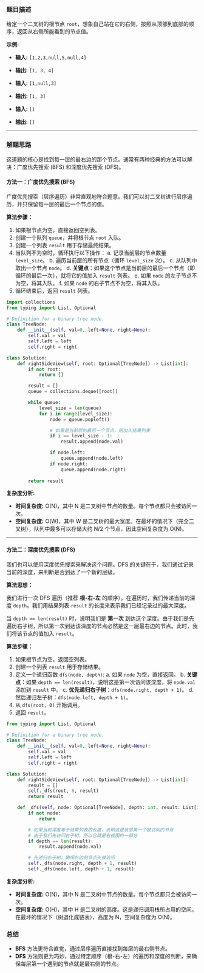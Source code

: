 
### 题目描述

给定一个二叉树的根节点 `root`，想象自己站在它的右侧，按照从顶部到底部的顺序，返回从右侧所能看到的节点值。

**示例:**

*   **输入:** `[1,2,3,null,5,null,4]`
*   **输出:** `[1, 3, 4]`

*   **输入:** `[1,null,3]`
*   **输出:** `[1, 3]`

*   **输入:** `[]`
*   **输出:** `[]`

---

### 解题思路

这道题的核心是找到每一层的最右边的那个节点。通常有两种经典的方法可以解决：广度优先搜索 (BFS) 和深度优先搜索 (DFS)。

#### 方法一：广度优先搜索 (BFS)

广度优先搜索（层序遍历）非常直观地符合题意。我们可以对二叉树进行层序遍历，并只保留每一层的最后一个节点的值。

**算法步骤：**

1.  如果根节点为空，直接返回空列表。
2.  创建一个队列 `queue`，并将根节点 `root` 入队。
3.  创建一个列表 `result` 用于存储最终结果。
4.  当队列不为空时，循环执行以下操作：
    a. 记录当前层的节点数量 `level_size`。
    b. 遍历当前层的所有节点（循环 `level_size` 次）。
    c. 从队列中取出一个节点 `node`。
    d. **关键点**：如果这个节点是当前层的最后一个节点（即循环的最后一次），就将它的值加入 `result` 列表。
    e. 如果 `node` 的左子节点不为空，将其入队。
    f. 如果 `node` 的右子节点不为空，将其入队。
5.  循环结束后，返回 `result` 列表。

```python
import collections
from typing import List, Optional

# Definition for a binary tree node.
class TreeNode:
    def __init__(self, val=0, left=None, right=None):
        self.val = val
        self.left = left
        self.right = right

class Solution:
    def rightSideView(self, root: Optional[TreeNode]) -> List[int]:
        if not root:
            return []

        result = []
        queue = collections.deque([root])

        while queue:
            level_size = len(queue)
            for i in range(level_size):
                node = queue.popleft()

                # 如果是当前层的最后一个节点，则加入结果列表
                if i == level_size - 1:
                    result.append(node.val)

                if node.left:
                    queue.append(node.left)
                if node.right:
                    queue.append(node.right)
        
        return result

```

**复杂度分析:**
*   **时间复杂度:** O(N)，其中 N 是二叉树中节点的数量。每个节点都只会被访问一次。
*   **空间复杂度:** O(W)，其中 W 是二叉树的最大宽度。在最坏的情况下（完全二叉树），队列中最多可以存储大约 N/2 个节点，因此空间复杂度为 O(N)。

---

#### 方法二：深度优先搜索 (DFS)

我们也可以使用深度优先搜索来解决这个问题。DFS 的关键在于，我们通过记录当前的深度，来判断是否到达了一个新的层级。

**算法思想：**

我们进行一次 DFS 遍历（推荐 **根-右-左** 的顺序）。在遍历时，我们传递当前的深度 `depth`。我们用结果列表 `result` 的长度来表示我们已经记录过的最大深度。

当 `depth == len(result)` 时，说明我们是 **第一次** 到达这个深度。由于我们是先遍历右子树，所以第一次到达该深度的节点必然是这一层最右边的节点。此时，我们将该节点的值加入 `result`。

**算法步骤：**

1.  如果根节点为空，返回空列表。
2.  创建一个列表 `result` 用于存储结果。
3.  定义一个递归函数 `dfs(node, depth)`:
    a. 如果 `node` 为空，直接返回。
    b. **关键点**：如果 `depth == len(result)`，说明这是第一次访问该深度，将 `node.val` 添加到 `result` 中。
    c. **优先递归右子树**：`dfs(node.right, depth + 1)`。
    d. 然后递归左子树：`dfs(node.left, depth + 1)`。
4.  从 `dfs(root, 0)` 开始调用。
5.  返回 `result`。

```python
from typing import List, Optional

# Definition for a binary tree node.
class TreeNode:
    def __init__(self, val=0, left=None, right=None):
        self.val = val
        self.left = left
        self.right = right

class Solution:
    def rightSideView(self, root: Optional[TreeNode]) -> List[int]:
        result = []
        self._dfs(root, 0, result)
        return result

    def _dfs(self, node: Optional[TreeNode], depth: int, result: List[int]):
        if not node:
            return

        # 如果当前深度等于结果列表的长度，说明这是该层第一个被访问的节点
        # 由于我们先访问右子树，所以它就是右视图的一部分
        if depth == len(result):
            result.append(node.val)

        # 先递归右子树，确保右边的节点先被访问
        self._dfs(node.right, depth + 1, result)
        self._dfs(node.left, depth + 1, result)

```

**复杂度分析:**
*   **时间复杂度:** O(N)，其中 N 是二叉树中节点的数量。每个节点都只会被访问一次。
*   **空间复杂度:** O(H)，其中 H 是二叉树的高度。这是递归调用栈所占用的空间。在最坏的情况下（树退化成链表），高度为 N，空间复杂度为 O(N)。

### 总结

*   **BFS** 方法更符合直觉，通过层序遍历直接找到每层的最右侧节点。
*   **DFS** 方法则更为巧妙，通过特定顺序（根-右-左）的遍历和深度的判断，来确保每层第一个遇到的节点就是最右侧的节点。
